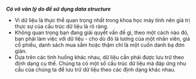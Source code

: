 

***Có vô vàn lý do để sử dụng data structure***

- Vì dữ liệu là thực thể quan trọng nhất trong khoa học máy tính nên giá trị thực sự của cấu trúc dữ liệu là rõ ràng.
- Không quan trọng bạn đang giải quyết vấn đề gì, theo một cách nào đó, bạn phải làm việc với dữ liệu - cho dù đó là lương của một nhân viên, giá cổ phiếu, danh sách mua sắm hoặc thậm chí là một cuốn danh bạ đơn giản.
- Dựa trên các tình huống khác nhau, dữ liệu cần phải được lưu trữ theo định dạng cụ thể. Chúng ta có một số cấu trúc dữ liệu mà đáp ứng nhu cầu của chúng ta để lưu trữ dữ liệu theo các định dạng khác nhau.